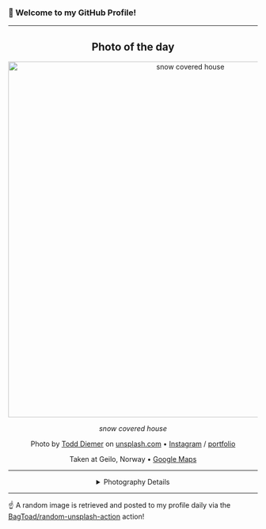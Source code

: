 ### 👋 Welcome to my GitHub Profile!

----
<div align="center">

## Photo of the day
  
  <a href="https://unsplash.com/photos/snow-covered-house-67t2GJcD5PI"><img width="720" src="https://images.unsplash.com/photo-1468476775582-6bede20f356f?crop=entropy&cs=tinysrgb&fit=max&fm=jpg&ixid=M3w1OTQ0OTd8MHwxfHJhbmRvbXx8fHx8fHx8fDE3MzM4MTA5OTV8&ixlib=rb-4.0.3&q=80&w=1080" alt="snow covered house"></a>
  
  <em>snow covered house</em>
  
  <em></em>

  Photo by [Todd Diemer](http://www.todd-diemer.com) on [unsplash.com](https://unsplash.com/) • [Instagram](https://instagram.com/todd.diemer) / [portfolio](http://www.todd-diemer.com)
  
  Taken at Geilo, Norway • [Google Maps](https://www.google.com/maps/search/?api=1&query=60.5337765,8.20895229999996)
  
  ---
  
<details>
<summary>Photography Details</summary>
  
| Parameter     | Value |
| ------------- | ----- |
| Camera Model  | X-T1 |
| Exposure Time | 1/1250 |
| Aperture      | 7.1 |
| Focal Length  | 16.0 |
| ISO           | 200 |
| Location      | Geilo, Norway (Norway) |
| Coordinates   | Latitude 60.5337765, Longitude 8.20895229999996 |

</details>

</div>

----

☝️ A random image is retrieved and posted to my profile daily via the [BagToad/random-unsplash-action](https://github.com/BagToad/random-unsplash-action) action!
